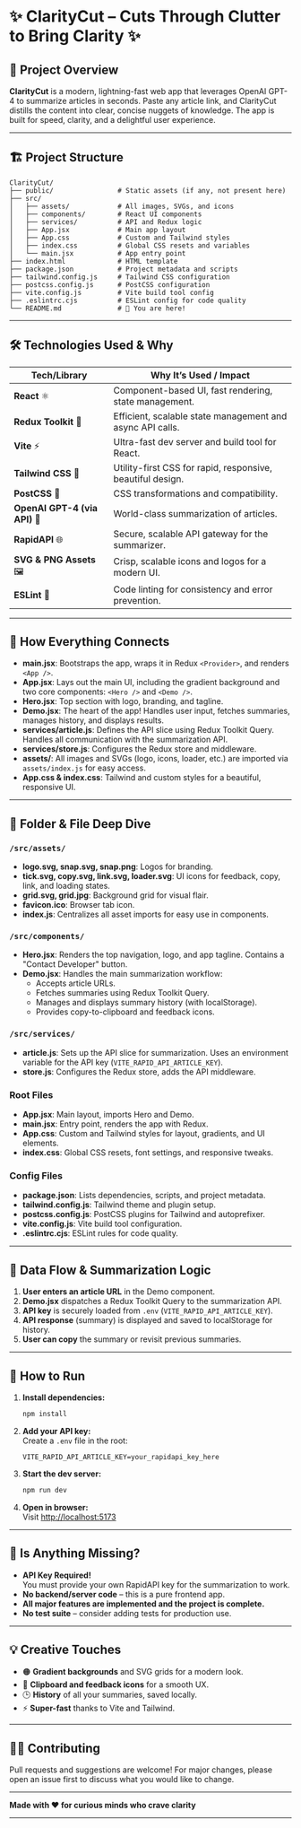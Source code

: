 # ✨ ClarityCut – Cuts Through Clutter to Bring Clarity ✨

## 🚀 Project Overview

**ClarityCut** is a modern, lightning-fast web app that leverages OpenAI GPT-4 to summarize articles in seconds. Paste any article link, and ClarityCut distills the content into clear, concise nuggets of knowledge. The app is built for speed, clarity, and a delightful user experience.

---

## 🏗️ Project Structure

```
ClarityCut/
├── public/                # Static assets (if any, not present here)
├── src/
│   ├── assets/            # All images, SVGs, and icons
│   ├── components/        # React UI components
│   ├── services/          # API and Redux logic
│   ├── App.jsx            # Main app layout
│   ├── App.css            # Custom and Tailwind styles
│   ├── index.css          # Global CSS resets and variables
│   └── main.jsx           # App entry point
├── index.html             # HTML template
├── package.json           # Project metadata and scripts
├── tailwind.config.js     # Tailwind CSS configuration
├── postcss.config.js      # PostCSS configuration
├── vite.config.js         # Vite build tool config
├── .eslintrc.cjs          # ESLint config for code quality
└── README.md              # 📖 You are here!
```

---

## 🛠️ Technologies Used & Why

| Tech/Library                | Why It’s Used / Impact |
|-----------------------------|-----------------------|
| **React** ⚛️                | Component-based UI, fast rendering, state management. |
| **Redux Toolkit** 🛒        | Efficient, scalable state management and async API calls. |
| **Vite** ⚡                 | Ultra-fast dev server and build tool for React. |
| **Tailwind CSS** 🎨         | Utility-first CSS for rapid, responsive, beautiful design. |
| **PostCSS** 🧩              | CSS transformations and compatibility. |
| **OpenAI GPT-4 (via API)** 🤖 | World-class summarization of articles. |
| **RapidAPI** 🌐             | Secure, scalable API gateway for the summarizer. |
| **SVG & PNG Assets** 🖼️     | Crisp, scalable icons and logos for a modern UI. |
| **ESLint** 🧹               | Code linting for consistency and error prevention. |

---

## 🧩 How Everything Connects

- **main.jsx**: Bootstraps the app, wraps it in Redux `<Provider>`, and renders `<App />`.
- **App.jsx**: Lays out the main UI, including the gradient background and two core components: `<Hero />` and `<Demo />`.
- **Hero.jsx**: Top section with logo, branding, and tagline.
- **Demo.jsx**: The heart of the app! Handles user input, fetches summaries, manages history, and displays results.
- **services/article.js**: Defines the API slice using Redux Toolkit Query. Handles all communication with the summarization API.
- **services/store.js**: Configures the Redux store and middleware.
- **assets/**: All images and SVGs (logo, icons, loader, etc.) are imported via `assets/index.js` for easy access.
- **App.css & index.css**: Tailwind and custom styles for a beautiful, responsive UI.

---

## 📂 Folder & File Deep Dive

### `/src/assets/`
- **logo.svg, snap.svg, snap.png**: Logos for branding.
- **tick.svg, copy.svg, link.svg, loader.svg**: UI icons for feedback, copy, link, and loading states.
- **grid.svg, grid.jpg**: Background grid for visual flair.
- **favicon.ico**: Browser tab icon.
- **index.js**: Centralizes all asset imports for easy use in components.

### `/src/components/`
- **Hero.jsx**: Renders the top navigation, logo, and app tagline. Contains a "Contact Developer" button.
- **Demo.jsx**: Handles the main summarization workflow:
  - Accepts article URLs.
  - Fetches summaries using Redux Toolkit Query.
  - Manages and displays summary history (with localStorage).
  - Provides copy-to-clipboard and feedback icons.

### `/src/services/`
- **article.js**: Sets up the API slice for summarization. Uses an environment variable for the API key (`VITE_RAPID_API_ARTICLE_KEY`).
- **store.js**: Configures the Redux store, adds the API middleware.

### Root Files
- **App.jsx**: Main layout, imports Hero and Demo.
- **main.jsx**: Entry point, renders the app with Redux.
- **App.css**: Custom and Tailwind styles for layout, gradients, and UI elements.
- **index.css**: Global CSS resets, font settings, and responsive tweaks.

### Config Files
- **package.json**: Lists dependencies, scripts, and project metadata.
- **tailwind.config.js**: Tailwind theme and plugin setup.
- **postcss.config.js**: PostCSS plugins for Tailwind and autoprefixer.
- **vite.config.js**: Vite build tool configuration.
- **.eslintrc.cjs**: ESLint rules for code quality.

---

## 🔗 Data Flow & Summarization Logic

1. **User enters an article URL** in the Demo component.
2. **Demo.jsx** dispatches a Redux Toolkit Query to the summarization API.
3. **API key** is securely loaded from `.env` (`VITE_RAPID_API_ARTICLE_KEY`).
4. **API response** (summary) is displayed and saved to localStorage for history.
5. **User can copy** the summary or revisit previous summaries.

---

## 🧪 How to Run

1. **Install dependencies:**  
   ```bash
   npm install
   ```
2. **Add your API key:**  
   Create a `.env` file in the root:
   ```
   VITE_RAPID_API_ARTICLE_KEY=your_rapidapi_key_here
   ```
3. **Start the dev server:**  
   ```bash
   npm run dev
   ```
4. **Open in browser:**  
   Visit [http://localhost:5173](http://localhost:5173)

---

## 📝 Is Anything Missing?

- **API Key Required!**  
  You must provide your own RapidAPI key for the summarization to work.
- **No backend/server code** – this is a pure frontend app.
- **All major features are implemented and the project is complete.**
- **No test suite** – consider adding tests for production use.

---

## 💡 Creative Touches

- 🟠 **Gradient backgrounds** and SVG grids for a modern look.
- 📝 **Clipboard and feedback icons** for a smooth UX.
- 🕒 **History** of all your summaries, saved locally.
- ⚡ **Super-fast** thanks to Vite and Tailwind.

---

## 👩‍💻 Contributing

Pull requests and suggestions are welcome! For major changes, please open an issue first to discuss what you would like to change.

---

**Made with ❤️ for curious minds who crave clarity**

---



